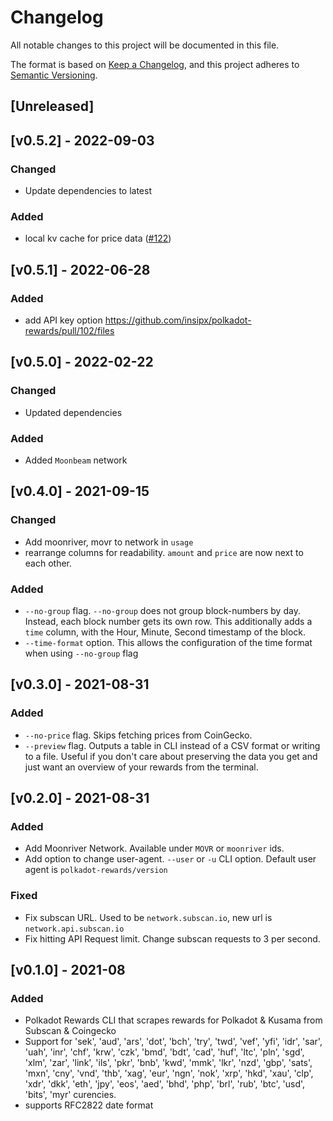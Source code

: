 # Changelog

All notable changes to this project will be documented in this file.

The format is based on [Keep a Changelog](https://keepachangelog.com/en/1.0.0/),
and this project adheres to
[Semantic Versioning](https://semver.org/spec/v2.0.0.html).

## [Unreleased]

## [v0.5.2] - 2022-09-03

### Changed

- Update dependencies to latest

### Added

- local kv cache for price data ([#122](https://github.com/insipx/polkadot-rewards/pull/122))

## [v0.5.1] - 2022-06-28

### Added

- add API key option https://github.com/insipx/polkadot-rewards/pull/102/files

## [v0.5.0] - 2022-02-22

### Changed

- Updated dependencies

### Added

- Added `Moonbeam` network

## [v0.4.0] - 2021-09-15

### Changed

- Add moonriver, movr to network in `usage`
- rearrange columns for readability. `amount` and `price` are now next to each
  other.

### Added

- `--no-group` flag. `--no-group` does not group block-numbers by day. Instead,
  each block number gets its own row. This additionally adds a `time` column,
  with the Hour, Minute, Second timestamp of the block.
- `--time-format` option. This allows the configuration of the time format when
  using `--no-group` flag

## [v0.3.0] - 2021-08-31

### Added

- `--no-price` flag. Skips fetching prices from CoinGecko.
- `--preview` flag. Outputs a table in CLI instead of a CSV format or writing to
  a file. Useful if you don't care about preserving the data you get and just
  want an overview of your rewards from the terminal.

## [v0.2.0] - 2021-08-31

### Added

- Add Moonriver Network. Available under `MOVR` or `moonriver` ids.
- Add option to change user-agent. `--user` or `-u` CLI option. Default user
  agent is `polkadot-rewards/version`

### Fixed

- Fix subscan URL. Used to be `network.subscan.io`, new url is
  `network.api.subscan.io`
- Fix hitting API Request limit. Change subscan requests to 3 per second.

## [v0.1.0] - 2021-08

### Added

- Polkadot Rewards CLI that scrapes rewards for Polkadot & Kusama from Subscan &
  Coingecko
- Support for 'sek', 'aud', 'ars', 'dot', 'bch', 'try', 'twd', 'vef', 'yfi',
  'idr', 'sar', 'uah', 'inr', 'chf', 'krw', 'czk', 'bmd', 'bdt', 'cad', 'huf',
  'ltc', 'pln', 'sgd', 'xlm', 'zar', 'link', 'ils', 'pkr', 'bnb', 'kwd', 'mmk',
  'lkr', 'nzd', 'gbp', 'sats', 'mxn', 'cny', 'vnd', 'thb', 'xag', 'eur', 'ngn',
  'nok', 'xrp', 'hkd', 'xau', 'clp', 'xdr', 'dkk', 'eth', 'jpy', 'eos', 'aed',
  'bhd', 'php', 'brl', 'rub', 'btc', 'usd', 'bits', 'myr' curencies.
- supports RFC2822 date format
